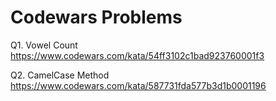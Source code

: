 # Codewars Problems
Q1. Vowel Count
https://www.codewars.com/kata/54ff3102c1bad923760001f3

Q2. CamelCase Method
https://www.codewars.com/kata/587731fda577b3d1b0001196

